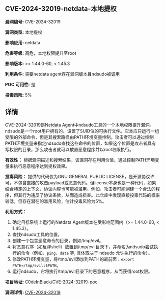 ## CVE-2024-32019-netdata-本地提权

**漏洞编号:** CVE-2024-32019

**漏洞类型:** 本地提权

**影响应用:** netdata

**危害等级:** 高危，本地权限提升至root

**影响版本:** >= 1.44.0-60, < 1.45.3

**利用条件:** 需要netdata agent存在漏洞版本且ndsudo被调用

**POC 可用性:** 是

**投毒风险:** 5%

## 详情

CVE-2024-32019是Netdata Agent中ndsudo工具的一个本地权限提升漏洞。ndsudo是一个root用户拥有的、设置了SUID位的可执行文件。它本应只运行一组受限的外部命令，但是其搜索路径由PATH环境变量控制。攻击者可以通过控制PATH环境变量来指定ndsudo查找这些命令的位置，如果这个位置是攻击者具有写权限的目录，那么攻击者就可以放置恶意程序并以root权限执行。

**有效性：** 根据漏洞描述和搜索结果，该漏洞存在利用价值，通过控制PATH环境变量来执行恶意程序达到提权效果。

**投毒风险：** 提供的代码仅为GNU GENERAL PUBLIC LICENSE，是开源协议许可，不包含直接的攻击payload或恶意代码。但license本身也是一种代码，如果结合特定的上下文，协议内容也可能被滥用。例如，攻击者可能创建一个合法的程序，但其行为违反了协议条款，从而造成损害。此仓库中发现直接投毒代码的概率较低，但存在潜在的滥用风险，估计投毒风险为5%。

**利用方式：**
1.  确定目标系统上运行的Netdata Agent版本在受影响范围内（>= 1.44.0-60, < 1.45.3）。
2.  查找ndsudo工具的位置。
3.  创建一个包含恶意命令的目录，例如/tmp/evil。
4.  将恶意程序（如反弹shell）放置到/tmp/evil目录下，并命名为ndsudo尝试执行的命令（例如，`ping`，`date` 等, 具体取决于 ndsudo 允许执行的命令）。
5.  修改PATH环境变量，将/tmp/evil添加到PATH的最前面：`export PATH=/tmp/evil:$PATH`。
6.  运行ndsudo，它将执行/tmp/evil目录下的恶意程序，从而获得root权限。

**项目地址:** [C0deInBlack/CVE-2024-32019-poc](https://github.com/C0deInBlack/CVE-2024-32019-poc)

**漏洞详情:** [CVE-2024-32019](https://nvd.nist.gov/vuln/detail/CVE-2024-32019)